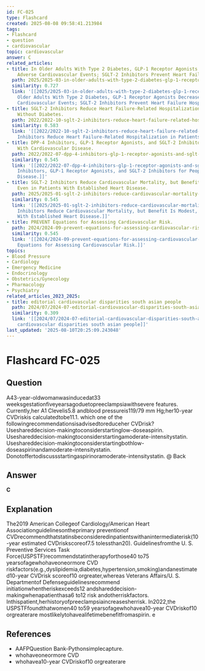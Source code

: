 ```yaml
---
id: FC-025
type: Flashcard
created: 2025-08-08 09:58:41.213984
tags:
- Flashcard
- question
- cardiovascular
topic: cardiovascular
answer: C
related_articles:
- title: In Older Adults With Type 2 Diabetes, GLP-1 Receptor Agonists Decrease Major
    Adverse Cardiovascular Events; SGLT-2 Inhibitors Prevent Heart Failure Hospitalizations.
  path: 2025/2025-03-in-older-adults-with-type-2-diabetes-glp-1-receptor-agonists.md
  similarity: 0.727
  link: '[[2025/2025-03-in-older-adults-with-type-2-diabetes-glp-1-receptor-agonists|In
    Older Adults With Type 2 Diabetes, GLP-1 Receptor Agonists Decrease Major Adverse
    Cardiovascular Events; SGLT-2 Inhibitors Prevent Heart Failure Hospitalizations.]]'
- title: SGLT-2 Inhibitors Reduce Heart Failure-Related Hospitalization in Patients
    Without Diabetes.
  path: 2022/2022-10-sglt-2-inhibitors-reduce-heart-failure-related-hospitalizati.md
  similarity: 0.583
  link: '[[2022/2022-10-sglt-2-inhibitors-reduce-heart-failure-related-hospitalizati|SGLT-2
    Inhibitors Reduce Heart Failure-Related Hospitalization in Patients Without Diabetes.]]'
- title: DPP-4 Inhibitors, GLP-1 Receptor Agonists, and SGLT-2 Inhibitors for People
    With Cardiovascular Disease.
  path: 2022/2022-07-dpp-4-inhibitors-glp-1-receptor-agonists-and-sglt-2-inhibito.md
  similarity: 0.545
  link: '[[2022/2022-07-dpp-4-inhibitors-glp-1-receptor-agonists-and-sglt-2-inhibito|DPP-4
    Inhibitors, GLP-1 Receptor Agonists, and SGLT-2 Inhibitors for People With Cardiovascular
    Disease.]]'
- title: SGLT-2 Inhibitors Reduce Cardiovascular Mortality, but Benefit Is Modest,
    Even in Patients With Established Heart Disease.
  path: 2025/2025-01-sglt-2-inhibitors-reduce-cardiovascular-mortality-but-benefi.md
  similarity: 0.545
  link: '[[2025/2025-01-sglt-2-inhibitors-reduce-cardiovascular-mortality-but-benefi|SGLT-2
    Inhibitors Reduce Cardiovascular Mortality, but Benefit Is Modest, Even in Patients
    With Established Heart Disease.]]'
- title: PREVENT Equations for Assessing Cardiovascular Risk.
  path: 2024/2024-09-prevent-equations-for-assessing-cardiovascular-risk.md
  similarity: 0.545
  link: '[[2024/2024-09-prevent-equations-for-assessing-cardiovascular-risk|PREVENT
    Equations for Assessing Cardiovascular Risk.]]'
topics:
- Blood Pressure
- Cardiology
- Emergency Medicine
- Endocrinology
- Obstetrics/Gynecology
- Pharmacology
- Psychiatry
related_articles_2023_2025:
- title: editorial cardiovascular disparities south asian people
  path: 2024/07/2024-07-editorial-cardiovascular-disparities-south-asian-people.md
  similarity: 0.309
  link: '[[2024/07/2024-07-editorial-cardiovascular-disparities-south-asian-people|editorial
    cardiovascular disparities south asian people]]'
last_updated: '2025-08-10T20:25:09.243048'
---
```


# Flashcard FC-025

## Question

A43-year-oldwomanwasinducedat33 weeksgestationfiveyearsagoduetopreeclampsiawithsevere features. Currently,her A1 Clevelis5.8 andblood pressureis119/79 mm Hg;her10-year CVDriskis calculatedtobe11.1. which one of the followingrecommendationsisadvisedtoreduceher CVDrisk? Useshareddecision-makingtoconsiderstartinglow-doseaspirin. Useshareddecision-makingtoconsiderstartingamoderate-intensitystatin. Useshareddecision-makingtoconsiderstartingbothlow-doseaspirinandamoderate-intensitystatin. Donotoffertodiscussstartingaspirinoramoderate-intensitystatin. @ Back

## Answer

**C**

## Explanation

The2019 American Collegeof Cardiology/American Heart Associationguidelinesontheprimary preventionof CVDrecommendthatstatinsbeconsideredinpatientswithanintermediaterisk(10-year estimated CVDriskscoreof7.5 tolessthan20). Guidelinesfromthe U. S. Preventive Services Task Force(USPSTF)recommendstatintherapyforthose40 to75 yearsofagewhohaveoneormore CVD riskfactors(e.g.,dyslipidemia,diabetes,hypertension,smoking)andanestimated10-year CVDrisk scoreof10 orgreater,whereas Veterans Affairs/U. S. Departmentof Defenseguidelinesrecommend initiationwhentheriskexceeds12 andshareddecision-makingwhenapatienthasa6 to12 risk andotherriskfactors. Inthispatient,herhistoryofpreeclampsiaincreasesherrisk. In2022,the USPSTFfoundthatwomen40 to59 yearsofagewhohavea10-year CVDriskof10 orgreaterare mostlikelytohavealifetimebenefitfromaspirin. e

## References

- AAFPQuestion Bank-Pythonsimplecapture.
- whohaveoneormore CVD
- whohavea10-year CVDriskof10 orgreaterare

